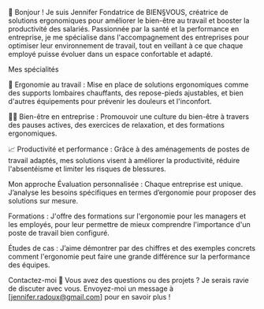 👋 Bonjour ! Je suis Jennifer Fondatrice de BIEN§VOUS, créatrice de solutions ergonomiques pour améliorer le bien-être au travail et booster la productivité des salariés. Passionnée par la santé et la performance en entreprise, je me spécialise dans l'accompagnement des entreprises pour optimiser leur environnement de travail, tout en veillant à ce que chaque employé puisse évoluer dans un espace confortable et adapté.

Mes spécialités

🌱 Ergonomie au travail : Mise en place de solutions ergonomiques comme des supports lombaires chauffants, des repose-pieds ajustables, et bien d'autres équipements pour prévenir les douleurs et l'inconfort.

🧘‍♀️ Bien-être en entreprise : Promouvoir une culture du bien-être à travers des pauses actives, des exercices de relaxation, et des formations ergonomiques.

📈 Productivité et performance : Grâce à des aménagements de postes de travail adaptés, mes solutions visent à améliorer la productivité, réduire l'absentéisme et limiter les risques de blessures.

Mon approche
Évaluation personnalisée : Chaque entreprise est unique. J’analyse les besoins spécifiques en termes d’ergonomie pour proposer des solutions sur mesure.

Formations : J'offre des formations sur l'ergonomie pour les managers et les employés, pour leur permettre de mieux comprendre l'importance d'un poste de travail bien configuré.

Études de cas : J’aime démontrer par des chiffres et des exemples concrets comment l'ergonomie peut faire une grande différence sur la performance des équipes.

Contactez-moi
💬 Vous avez des questions ou des projets ? Je serais ravie de discuter avec vous. Envoyez-moi un message à [jennifer.radoux@gmail.com] pour en savoir plus !
